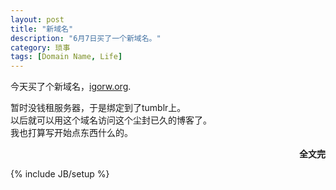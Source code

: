 ```yaml
---
layout: post
title: "新域名"
description: "6月7日买了一个新域名。"
category: 琐事
tags: [Domain Name, Life]
---
```

<p>今天买了个新域名，<a href="igorw.org" title="igorw.org" target="_blank">igorw.org</a>.</p>
暂时没钱租服务器，于是绑定到了tumblr上。<br />
以后就可以用这个域名访问这个尘封已久的博客了。<br />
我也打算写开始点东西什么的。
<p style="text-align:right"><strong>全文完</strong></p>
{% include JB/setup %}
